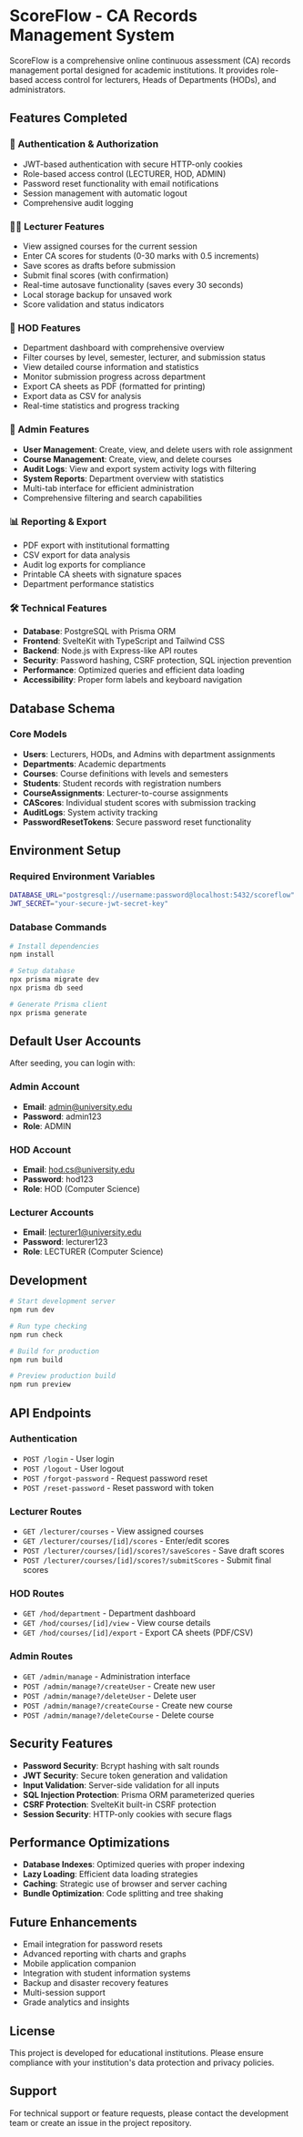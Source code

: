 # ScoreFlow - CA Records Management System

ScoreFlow is a comprehensive online continuous assessment (CA) records management portal designed for academic institutions. It provides role-based access control for lecturers, Heads of Departments (HODs), and administrators.

## Features Completed

### 🔐 Authentication & Authorization
- JWT-based authentication with secure HTTP-only cookies
- Role-based access control (LECTURER, HOD, ADMIN)
- Password reset functionality with email notifications
- Session management with automatic logout
- Comprehensive audit logging

### 👨‍🏫 Lecturer Features
- View assigned courses for the current session
- Enter CA scores for students (0-30 marks with 0.5 increments)
- Save scores as drafts before submission
- Submit final scores (with confirmation)
- Real-time autosave functionality (saves every 30 seconds)
- Local storage backup for unsaved work
- Score validation and status indicators

### 👔 HOD Features
- Department dashboard with comprehensive overview
- Filter courses by level, semester, lecturer, and submission status
- View detailed course information and statistics
- Monitor submission progress across department
- Export CA sheets as PDF (formatted for printing)
- Export data as CSV for analysis
- Real-time statistics and progress tracking

### 🔧 Admin Features
- **User Management**: Create, view, and delete users with role assignment
- **Course Management**: Create, view, and delete courses
- **Audit Logs**: View and export system activity logs with filtering
- **System Reports**: Department overview with statistics
- Multi-tab interface for efficient administration
- Comprehensive filtering and search capabilities

### 📊 Reporting & Export
- PDF export with institutional formatting
- CSV export for data analysis
- Audit log exports for compliance
- Printable CA sheets with signature spaces
- Department performance statistics

### 🛠 Technical Features
- **Database**: PostgreSQL with Prisma ORM
- **Frontend**: SvelteKit with TypeScript and Tailwind CSS
- **Backend**: Node.js with Express-like API routes
- **Security**: Password hashing, CSRF protection, SQL injection prevention
- **Performance**: Optimized queries and efficient data loading
- **Accessibility**: Proper form labels and keyboard navigation

## Database Schema

### Core Models
- **Users**: Lecturers, HODs, and Admins with department assignments
- **Departments**: Academic departments
- **Courses**: Course definitions with levels and semesters
- **Students**: Student records with registration numbers
- **CourseAssignments**: Lecturer-to-course assignments
- **CAScores**: Individual student scores with submission tracking
- **AuditLogs**: System activity tracking
- **PasswordResetTokens**: Secure password reset functionality

## Environment Setup

### Required Environment Variables
```bash
DATABASE_URL="postgresql://username:password@localhost:5432/scoreflow"
JWT_SECRET="your-secure-jwt-secret-key"
```

### Database Commands
```bash
# Install dependencies
npm install

# Setup database
npx prisma migrate dev
npx prisma db seed

# Generate Prisma client
npx prisma generate
```

## Default User Accounts

After seeding, you can login with:

### Admin Account
- **Email**: admin@university.edu
- **Password**: admin123
- **Role**: ADMIN

### HOD Account  
- **Email**: hod.cs@university.edu
- **Password**: hod123
- **Role**: HOD (Computer Science)

### Lecturer Accounts
- **Email**: lecturer1@university.edu
- **Password**: lecturer123
- **Role**: LECTURER (Computer Science)

## Development

```bash
# Start development server
npm run dev

# Run type checking
npm run check

# Build for production
npm run build

# Preview production build
npm run preview
```

## API Endpoints

### Authentication
- `POST /login` - User login
- `POST /logout` - User logout
- `POST /forgot-password` - Request password reset
- `POST /reset-password` - Reset password with token

### Lecturer Routes
- `GET /lecturer/courses` - View assigned courses
- `GET /lecturer/courses/[id]/scores` - Enter/edit scores
- `POST /lecturer/courses/[id]/scores?/saveScores` - Save draft scores
- `POST /lecturer/courses/[id]/scores?/submitScores` - Submit final scores

### HOD Routes
- `GET /hod/department` - Department dashboard
- `GET /hod/courses/[id]/view` - View course details
- `GET /hod/courses/[id]/export` - Export CA sheets (PDF/CSV)

### Admin Routes
- `GET /admin/manage` - Administration interface
- `POST /admin/manage?/createUser` - Create new user
- `POST /admin/manage?/deleteUser` - Delete user
- `POST /admin/manage?/createCourse` - Create new course
- `POST /admin/manage?/deleteCourse` - Delete course

## Security Features

- **Password Security**: Bcrypt hashing with salt rounds
- **JWT Security**: Secure token generation and validation
- **Input Validation**: Server-side validation for all inputs
- **SQL Injection Protection**: Prisma ORM parameterized queries
- **CSRF Protection**: SvelteKit built-in CSRF protection
- **Session Security**: HTTP-only cookies with secure flags

## Performance Optimizations

- **Database Indexes**: Optimized queries with proper indexing
- **Lazy Loading**: Efficient data loading strategies
- **Caching**: Strategic use of browser and server caching
- **Bundle Optimization**: Code splitting and tree shaking

## Future Enhancements

- Email integration for password resets
- Advanced reporting with charts and graphs
- Mobile application companion
- Integration with student information systems
- Backup and disaster recovery features
- Multi-session support
- Grade analytics and insights

## License

This project is developed for educational institutions. Please ensure compliance with your institution's data protection and privacy policies.

## Support

For technical support or feature requests, please contact the development team or create an issue in the project repository.
